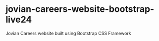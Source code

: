 # jovian-careers-website-bootstrap-live24
Jovian Careers website built using Bootstrap CSS Framework
